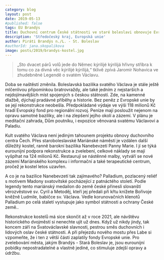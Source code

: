 ```yaml
---
category: blog
layout: post
date: 2019-05-13
#published: false
tags: EU Brandýs
title: Duchovní centrum České státnosti ve staré boleslavi obnovuje Evropská unie
description: 'Středočeský kraj, Europská unie'
author: Piráti Brandýs n./L. - St. Boleslav
#authorId: jana.skopalikova
image: posts/2019/brandys-kostel.jpg
---
```

> „Sto dvacet párů volů jede do Němec kýrilijé kýrilijá hřivny stříbra k tomu co za divná věc kýrilijé kýrilijá,“ tklivě zpívá Jaromír Nohavica ve zhudebněné Legendě o svatém Václavu.

Doba se naštěstí změnila. Boleslavská bazilika svatého Václava je stále ještě mlčenlivou připomínkou bratrovraždy, ale také jedním z nejstarších a nejdojímavějších míst spojených s českou státností. Zde, na kamenné dlažbě, dýchají pradávné příběhy a historie. Bez peněz z Evropské unie by se její rekonstrukce neobešla. Předpokládané výdaje ve výši 118 milionů Kč hradí Evropský fond pro regionální rozvoj. Peníze mají posloužit nejenom na opravu samotné baziliky, ale i na zlepšení jejího okolí a zázemí. V plánu je meditační zahrada, Dům poutníku, i expozice věnovaná svatému Václavovi a Paladiu. 

Kult svatého Václava není jediným tahounem projektu obnovy duchovního centra Čech. Přes staroboleslavské Mariánské náměstí je vzdálen další důležitý kostel, ranně barokní bazilika Nanebevzetí Panny Marie. I jí se týká eurounijní podpora rekonstrukce a zvelebení, celkové náklady se mají vyšplhat na 124 milionů Kč. Restaurují se nástěnné malby, vytváří se nové zázemí Mariánského komplexu i informační a také terapeutické centrum, pročež je kostel letos uzavřen. 

A co je na bazilice Nanebevzetí tak zajímavého? Palladium, pozlacený reliéf s motivem Madony svatovítské pocházející z patnáctého století. Podle legendy tento mariánský medailon do země české přinesli slovanští věrozvěstové sv. Cyril a Metoděj, kteří jej předali při křtu knížete Bořivoje kněžně Ludmile, babičce sv. Václava. Vedle korunovačních klenotů Palladium po celá staletí vystupuje jako symbol státnosti a ochrany České země..

Rekonstrukce kostelů má sice skončit až v roce 2021, ale návštěvu historického dvojměstí si nenechte ujít už dnes. Když už nikdy jindy, tak koncem září na Svatováclavské slavnosti, pestrou směs duchovních i lidových oslav české státnosti. A při přejezdu nového mostu přes Labe si vzpomeňte, že i ten z větší části zaplatily fondy Evropské unie. Pro zvelebování města, jakým Brandýs - Stará Boleslav je, jsou eurounijní pobídky nepostradatelné a vlastně jediné, co stimuluje zdejší opravy a údržbu.

